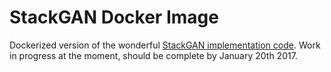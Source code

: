# StackGAN Docker Image
Dockerized version of the wonderful [StackGAN implementation code](https://github.com/hanzhanggit/StackGAN). Work in progress at the moment, should be complete by January 20th 2017. 